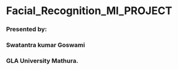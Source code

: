 # Facial_Recognition_Ml_PROJECT
### Presented by:
  ### Swatantra kumar Goswami
  ### GLA University Mathura.
